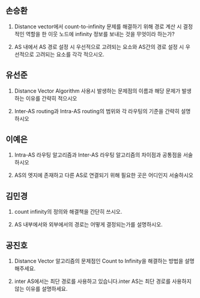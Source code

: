 ## 손승환

1. Distance vector에서 count-to-infinity 문제를 해결하기 위해 경로 계산 시 결정적인 역할을 한 이웃 노드에 infinity 정보를 보내는 것을 무엇이라 하는가?

2. AS 내에서 AS 경로 설정 시 우선적으로 고려되는 요소와 AS간의 경로 설정 시 우선적으로 고려되는 요소를 각각 적으시오.

## 유선준

1. Distance Vector Algorithm 사용시 발생하는 문제점의 이름과 해당 문제가 발생하는 이유를 간략히 적으시오

2. Inter-AS routing과 Intra-AS routing의 범위와 각 라우팅의 기준을 간략히 설명하시오

## 이예은

1. Intra-AS 라우팅 알고리즘과 Inter-AS 라우팅 알고리즘의 차이점과 공통점을 서술하시오

2. AS의 엣지에 존재하고 다른 AS로 연결되기 위해 필요한 곳은 어디인지 서술하시오

## 김민경

1. count infinity의 정의와 해결책을 간단히 쓰시오.

2. AS 내부에서와 외부에서의 경로는 어떻게 결정되는가를 설명하시오.

## 공진호

1.  Distance Vector 알고리즘의 문제점인 Count to Infinity을 해결하는 방법을 설명해주세요.

2.  inter AS에서는 최단 경로를 사용하고 있습니다.inter AS는 최단 경로를 사용하지 않는 이유를 설명하세요.
